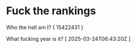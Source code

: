 # Fuck the rankings

Who the hell am I?
{ 15422431 }

What fucking year is it?
[ 2025-03-24T06:43:20Z ]
